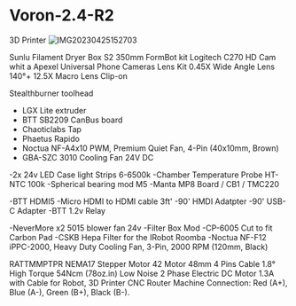 # Voron-2.4-R2
3D Printer
![IMG20230425152703](https://github.com/baz-snow-ss/Voron-2.4-R2/assets/99566898/d70d49a9-5046-4459-ac16-60790c98a5e6)

Sunlu Filament Dryer Box S2
350mm FormBot kit
Logitech C270 HD Cam whit a Apexel Universal Phone Cameras Lens Kit 0.45X Wide Angle Lens 140°+ 12.5X Macro Lens Clip-on

Stealthburner toolhead
 - LGX Lite extruder
 - BTT SB2209 CanBus board
 - Chaoticlabs Tap
 - Phaetus Rapido
 - Noctua NF-A4x10 PWM, Premium Quiet Fan, 4-Pin (40x10mm, Brown)
 - GBA-SZC 3010 Cooling Fan 24V DC
  
-2x 24v LED Case light Strips 6-6500k
-Chamber Temperature Probe HT-NTC 100k
-Spherical bearing mod M5
-Manta MP8 Board / CB1 / TMC220

-BTT HDMI5
-Micro HDMI to HDMI cable 3ft'
-90' HMDI Adatpter
-90' USB-C Adapter
-BTT 1.2v Relay

-NeverMore x2 5015 blower fan 24v
-Filter Box Mod
-CP-6005 Cut to fit Carbon Pad
-CSKB Hepa Filter for the IRobot Roomba 
-Noctua NF-F12 iPPC-2000, Heavy Duty Cooling Fan, 3-Pin, 2000 RPM (120mm, Black)


RATTMMPTPR NEMA17 Stepper Motor 42 Motor 48mm 4 Pins Cable 1.8° High Torque 54Ncm (78oz.in) Low Noise 2 Phase Electric DC Motor 1.3A with Cable for Robot, 3D Printer CNC Router Machine
Connection:
Red (A+), Blue (A-), Green (B+), Black (B-).
